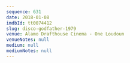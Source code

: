 ```yaml
---
sequence: 631
date: 2018-01-08
imdbId: tt0074412
slug: disco-godfather-1979
venue: Alamo Drafthouse Cinema - One Loudoun
venueNotes: null
medium: null
mediumNotes: null
---
```

